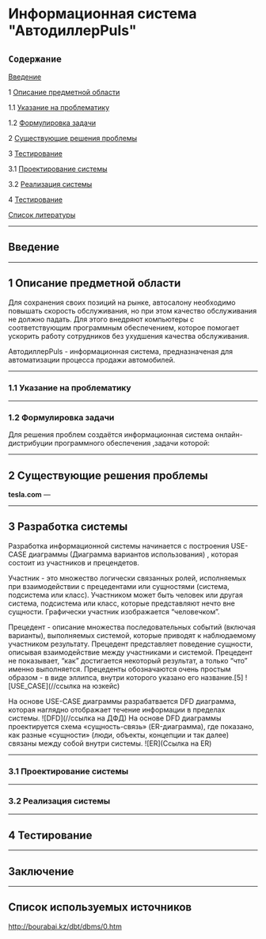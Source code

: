 # Информационная система "АвтодиллерPuls"
## `Содержание`
[Введение](#введение)

1 [Описание предметной области](#по)


1.1 [Указание на проблематику](#проблематика) 

1.2 [Формулировка задачи](#формулировка_задачи)

2 [Существующие решения проблемы](#существующие_решения_проблемы)

3 [Тестирование](#разработка_системы)

3.1 [Проектирование системы](#проектирование)

3.2 [Реализация системы](#реализация)

4 [Тестирование](#тестирование)

[Список литературы](#список_литературы)

***
## Введение <a name ="введение"></a>


***
## 1 Описание предметной области <a name ="по"></a>
Для сохранения своих позиций на рынке, автосалону необходимо повышать скорость обслуживания, но при этом качество обслуживания не должно падать. Для этого внедряют компьютеры с соответствующим программным обеспечением, которое помогает ускорить работу сотрудников без ухудшения качества обслуживания.

АвтодиллерPuls - информационная система, предназначеная для автоматизации процесса продажи автомобилей. 
***
  ### 1.1 Указание на проблематику <a name ="указание_на_проблематику"></a>
  
***
  ### 1.2 Формулировка задачи <a name ="формулировка_задачи"></a>
  Для решения проблем создаётся информационная система онлайн-дистрибуции программного обеспечения ,задачи которой:
 
    
***
## 2 Существующие решения проблемы <a name ="существующие_решения_проблемы"></a>

**tesla.com** — 



***
## 3 Разработка системы <a name ="разработка_системы"></a>
Разработка информационной системы начинается с построения USE-CASE диаграммы (Диаграмма вариантов использования) , которая состоит из участников и прецендетов.

Участник - это множество логически связанных ролей, исполняемых при взаимодействии с прецедентами или сущностями (система, подсистема или класс). Участником может быть человек или другая система, подсистема или класс, которые представляют нечто вне сущности. Графически участник изображается “человечком”.

Прецедент - описание множества последовательных событий (включая варианты), выполняемых системой, которые приводят к наблюдаемому участником результату. Прецедент представляет поведение сущности, описывая взаимодействие между участниками и системой. Прецедент не показывает, “как” достигается некоторый результат, а только “что” именно выполняется. Прецеденты обозначаются очень простым образом - в виде эллипса, внутри которого указано его название.[5]
![USE_CASE](//ссылка на юзкейс)

На основе USE-CASE диаграммы разрабатвается DFD диаграмма, которая наглядно отображает течение информации в пределах системы.
![DFD](//ссылка на ДФД)
На основе DFD диаграммы проектируется схема «сущность-связь» (ER-диаграмма), где показано, как разные «сущности» (люди, объекты, концепции и так далее) связаны между собой внутри системы.
![ER](Ссылка на ER)

***
### 3.1 Проектирование системы <a name="проектирование"></a>
***
### 3.2 Реализация системы <a name="реализация"></a>
***
## 4 Тестирование <a name="тестирование"></a>
***
## Заключение
***
## Cписок используемых источников <a name="список_литературы"></a>
http://bourabai.kz/dbt/dbms/0.htm
